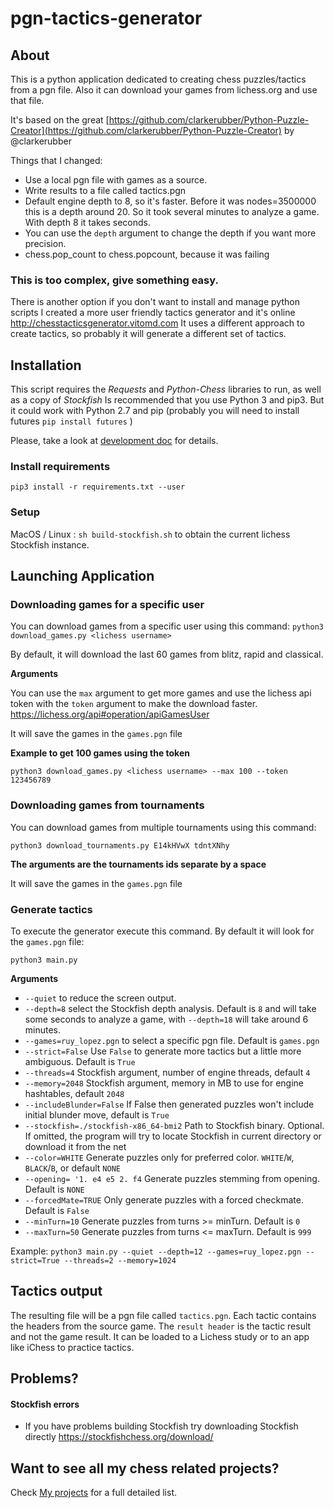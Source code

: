 # pgn-tactics-generator

## About

This is a python application dedicated to creating chess puzzles/tactics from a pgn file.
Also it can download your games from lichess.org and use that file.

It's based on the great  [https://github.com/clarkerubber/Python-Puzzle-Creator](https://github.com/clarkerubber/Python-Puzzle-Creator) by @clarkerubber

Things that I changed:
- Use a local pgn file with games as a source.
- Write results to a file called tactics.pgn
- Default engine depth to 8, so it's faster. Before it was nodes=3500000 this is a depth around 20. So it took several minutes to analyze a game. With depth 8 it takes seconds.
- You can use the `depth` argument to change the depth if you want more precision.
- chess.pop_count to chess.popcount, because it was failing

### This is too complex, give something easy.
There is another option if you don't want to install and manage python scripts
I created a more user friendly tactics generator and it's online http://chesstacticsgenerator.vitomd.com
It uses a different approach to create tactics, so probably it will generate a different set of tactics.

## Installation

This script requires the *Requests* and *Python-Chess* libraries to run, as well as a copy of *Stockfish*
Is recommended that you use Python 3 and pip3. But it could work with Python 2.7 and pip (probably you will need to install futures `pip install futures` )

Please, take a look at [development doc](DEVELOPMENT.md) for details.

### Install requirements

`pip3 install -r requirements.txt --user`

### Setup

MacOS / Linux : `sh build-stockfish.sh` to obtain the current lichess Stockfish instance.

## Launching Application

### Downloading games for a specific user
You can download games from a specific user using this command:
`python3 download_games.py <lichess username>`


By default, it will download the last 60 games from blitz, rapid and classical.

**Arguments**

You can use the `max` argument to get more games and use the lichess api token with the `token` argument to make the download faster. https://lichess.org/api#operation/apiGamesUser

It will save the games in the `games.pgn` file


**Example to get 100 games using the token**

`python3 download_games.py <lichess username> --max 100 --token 123456789`

### Downloading games from tournaments
You can download games from multiple tournaments using this command:

`python3 download_tournaments.py E14kHVwX tdntXNhy`

**The arguments are the tournaments ids separate by a space**

It will save the games in the `games.pgn` file


### Generate tactics


To execute the generator execute this command. By default it will look for the `games.pgn` file:

`python3 main.py`


**Arguments**

- `--quiet` to reduce the screen output.
- `--depth=8` select the Stockfish depth analysis. Default is `8` and will take some seconds to analyze a game, with `--depth=18` will take around 6 minutes.
- `--games=ruy_lopez.pgn` to select a specific pgn file. Default is `games.pgn`
- `--strict=False` Use `False` to generate more tactics but a little more ambiguous. Default is `True`
- `--threads=4` Stockfish argument, number of engine threads, default `4`
- `--memory=2048` Stockfish argument, memory in MB to use for engine hashtables, default `2048`
- `--includeBlunder=False` If False then generated puzzles won't include initial blunder move, default is `True`
- `--stockfish=./stockfish-x86_64-bmi2` Path to Stockfish binary. 
  Optional. If omitted, the program will try to locate Stockfish in current directory or download it from the net
- `--color=WHITE` Generate puzzles only for preferred color. `WHITE`/`W`, `BLACK`/`B`, or default `NONE` 
- `--opening= '1. e4 e5 2. f4` Generate puzzles stemming from opening. Default is `NONE`
- `--forcedMate=TRUE` Only generate puzzles with a forced checkmate. Default is `False`
- `--minTurn=10` Generate puzzles from turns >= minTurn. Default is `0` 
- `--maxTurn=50` Generate puzzles from turns <= maxTurn. Default is `999`

Example:
`python3 main.py --quiet --depth=12 --games=ruy_lopez.pgn --strict=True --threads=2 --memory=1024`

## Tactics output

The resulting file will be a pgn file called `tactics.pgn`. Each tactic contains the headers from the source game.
The `result header` is the tactic result and not the game result. It can be loaded to a Lichess study or to an app like iChess to practice tactics.

## Problems?

#### Stockfish errors
- If you have problems building Stockfish try downloading Stockfish directly https://stockfishchess.org/download/

## Want to see all my chess related projects?
Check [My projects](http://vitomd.com/blog/projects/) for a full detailed list.
